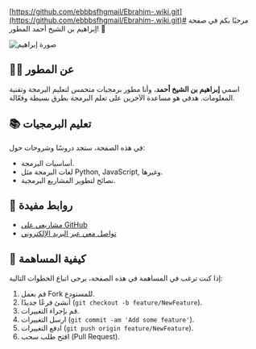 [https://github.com/ebbbsfhgmail/Ebrahim-.wiki.git](https://github.com/ebbbsfhgmail/Ebrahim-.wiki.git)# مرحبًا بكم في صفحة إبراهيم بن الشيخ أحمد المطور! 👋

![صورة إبراهيم](https://i.postimg.cc/9MpjrJ4L/image.jpg)

## 🧑‍💻 عن المطور
اسمي **إبراهيم بن الشيخ أحمد**، وأنا مطور برمجيات متحمس لتعليم البرمجة وتقنية المعلومات. هدفي هو مساعدة الآخرين على تعلم البرمجة بطرق بسيطة وفعّالة.

## 📚 تعليم البرمجيات
في هذه الصفحة، ستجد دروسًا وشروحات حول:
- أساسيات البرمجة.
- لغات البرمجة مثل Python, JavaScript, وغيرها.
- نصائح لتطوير المشاريع البرمجية.

## 🔗 روابط مفيدة
- [مشاريعي على GitHub](https://github.com/ebbbsfhgmail)
- [تواصل معي عبر البريد الإلكتروني](mailto:)

## 🚀 كيفية المساهمة
إذا كنت ترغب في المساهمة في هذه الصفحة، يرجى اتباع الخطوات التالية:
1. قم بعمل Fork للمستودع.
2. أنشئ فرعًا جديدًا (`git checkout -b feature/NewFeature`).
3. قم بإجراء التغييرات.
4. ارسل التغييرات (`git commit -am 'Add some feature'`).
5. ادفع التغييرات (`git push origin feature/NewFeature`).
6. افتح طلب سحب (Pull Request).